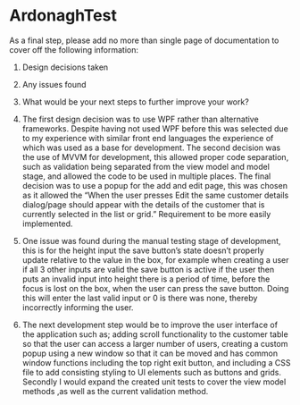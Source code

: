 # ArdonaghTest

As a final step, please add no more than single page of documentation to cover off the following
information:
1. Design decisions taken
2. Any issues found
3. What would be your next steps to further improve your work?

1.	The first design decision was to use WPF rather than alternative frameworks. Despite having not used WPF before this was selected due to my experience with similar front end languages the experience of which was used as a base for development. The second decision  was the use of MVVM for development, this allowed proper code separation, such as validation being separated from the view model and model stage, and allowed the code to be used in multiple places. The final decision was to use a popup for the add and edit page, this was chosen as it allowed the “When the user presses Edit the same customer details dialog/page should appear with the details of the customer that is currently selected in the list or grid.” Requirement to be more easily implemented. 

2.	One issue was found during the manual testing stage of development, this is for the height input the save button’s state doesn’t properly update relative to the value in the box, for example when creating a user if all 3 other inputs are valid the save button is active if the user then puts an invalid input into height there is a period of time, before the focus is lost on the box, when the user can press the save button. Doing this will enter the last valid input or 0 is there was none, thereby incorrectly informing the user.

3.	The next development step would be to improve the user interface of the application such as; adding scroll functionality to the customer table so that the user can access a larger number of users, creating a custom popup using a new window so that it can be moved and has common window functions including the top right exit button, and including a CSS file to add consisting styling to UI elements such as buttons and grids. Secondly I would expand the created unit tests to cover the view model methods ,as well as the current validation method. 
